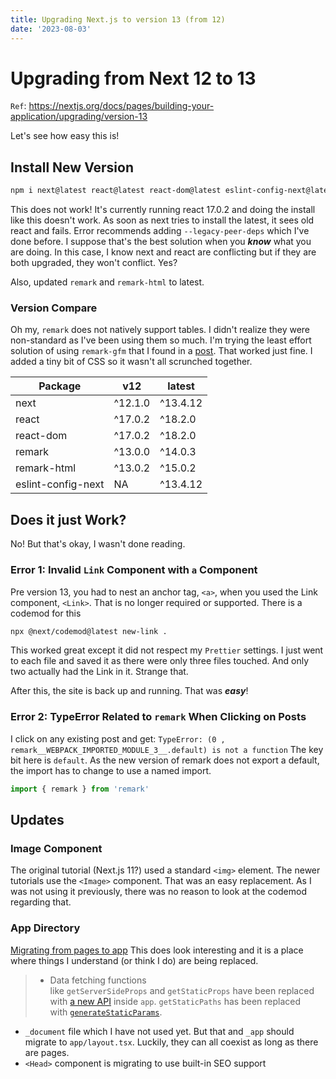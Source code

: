 ```yaml
---
title: Upgrading Next.js to version 13 (from 12)
date: '2023-08-03'
---
```


# Upgrading from Next 12 to 13

`Ref`: https://nextjs.org/docs/pages/building-your-application/upgrading/version-13

Let's see how easy this is!

## Install New Version

```bash
npm i next@latest react@latest react-dom@latest eslint-config-next@latest
```

This does not work! It's currently running react 17.0.2 and doing the install like this doesn't work. As soon as next tries to install the latest, it sees old react and fails. Error recommends adding `--legacy-peer-deps` which I've done before. I suppose that's the best solution when you **_know_** what you are doing. In this case, I know next and react are conflicting but if they are both upgraded, they won't conflict. Yes?

Also, updated `remark` and `remark-html` to latest.

### Version Compare

Oh my, `remark` does not natively support tables. I didn't realize they were non-standard as I've been using them so much. I'm trying the least effort solution of using `remark-gfm` that I found in a [post](https://unifiedjs.com/learn/recipe/remark-table/). That worked just fine. I added a tiny bit of CSS so it wasn't all scrunched together.

| Package            | v12     | latest   |
| ------------------ | ------- | -------- |
| next               | ^12.1.0 | ^13.4.12 |
| react              | ^17.0.2 | ^18.2.0  |
| react-dom          | ^17.0.2 | ^18.2.0  |
| remark             | ^13.0.0 | ^14.0.3  |
| remark-html        | ^13.0.2 | ^15.0.2  |
| eslint-config-next | NA      | ^13.4.12 |

## Does it **just** Work?

No! But that's okay, I wasn't done reading.

### Error 1: Invalid `Link` Component with `a` Component

Pre version 13, you had to nest an anchor tag, `<a>`, when you used the Link component, `<Link>`. That is no longer required or supported. There is a codemod for this

```bash
npx @next/codemod@latest new-link .
```

This worked great except it did not respect my `Prettier` settings. I just went to each file and saved it as there were only three files touched. And only two actually had the Link in it. Strange that.

After this, the site is back up and running. That was **_easy_**!

### Error 2: TypeError Related to `remark` When Clicking on Posts

I click on any existing post and get: `TypeError: (0 , remark__WEBPACK_IMPORTED_MODULE_3__.default) is not a function`
The key bit here is `default`. As the new version of remark does not export a default, the import has to change to use a named import.

```js
import { remark } from 'remark'
```

## Updates

### Image Component

The original tutorial (Next.js 11?) used a standard `<img>` element. The newer tutorials use the `<Image>` component. That was an easy replacement. As I was not using it previously, there was no reason to look at the codemod regarding that.

### App Directory

[Migrating from pages to app](https://nextjs.org/docs/pages/building-your-application/upgrading/app-router-migration#migrating-from-pages-to-app)
This does look interesting and it is a place where things I understand (or think I do) are being replaced.

> - Data fetching functions like `getServerSideProps` and `getStaticProps` have been replaced with [a new API](https://nextjs.org/docs/app/building-your-application/data-fetching) inside `app`. `getStaticPaths` has been replaced with [`generateStaticParams`](https://nextjs.org/docs/app/api-reference/functions/generate-static-params).

- `_document` file which I have not used yet. But that and `_app` should migrate to `app/layout.tsx`. Luckily, they can all coexist as long as there are pages.
- `<Head>` component is migrating to use built-in SEO support
